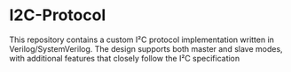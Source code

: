 # I2C-Protocol
This repository contains a custom I²C protocol implementation written in Verilog/SystemVerilog. The design supports both master and slave modes, with additional features that closely follow the I²C specification
